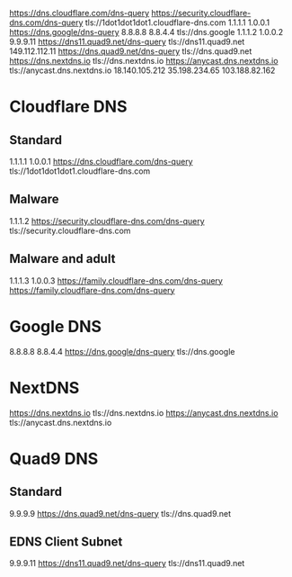 https://dns.cloudflare.com/dns-query
https://security.cloudflare-dns.com/dns-query
tls://1dot1dot1dot1.cloudflare-dns.com
1.1.1.1
1.0.0.1
https://dns.google/dns-query
8.8.8.8
8.8.4.4
tls://dns.google
1.1.1.2
1.0.0.2
9.9.9.11
https://dns11.quad9.net/dns-query
tls://dns11.quad9.net
149.112.112.11
https://dns.quad9.net/dns-query
tls://dns.quad9.net
https://dns.nextdns.io
tls://dns.nextdns.io
https://anycast.dns.nextdns.io
tls://anycast.dns.nextdns.io
18.140.105.212
35.198.234.65
103.188.82.162


# Cloudflare DNS
## Standard
1.1.1.1
1.0.0.1
https://dns.cloudflare.com/dns-query
tls://1dot1dot1dot1.cloudflare-dns.com
## Malware
1.1.1.2
https://security.cloudflare-dns.com/dns-query
tls://security.cloudflare-dns.com
## Malware and adult
1.1.1.3
1.0.0.3
https://family.cloudflare-dns.com/dns-query
https://family.cloudflare-dns.com/dns-query

# Google DNS
8.8.8.8
8.8.4.4
https://dns.google/dns-query
tls://dns.google

# NextDNS
https://dns.nextdns.io
tls://dns.nextdns.io
https://anycast.dns.nextdns.io
tls://anycast.dns.nextdns.io

# Quad9 DNS
## Standard
9.9.9.9
https://dns.quad9.net/dns-query
tls://dns.quad9.net
## EDNS Client Subnet
9.9.9.11
https://dns11.quad9.net/dns-query
tls://dns11.quad9.net